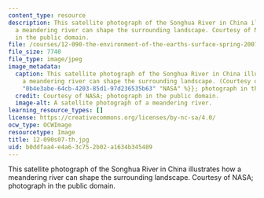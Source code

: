```yaml
---
content_type: resource
description: This satellite photograph of the Songhua River in China illustrates how
  a meandering river can shape the surrounding landscape. Courtesy of NASA; photograph
  in the public domain.
file: /courses/12-090-the-environment-of-the-earths-surface-spring-2007/b0ddfaa4e4a63c752b02a1634b345489_12-090s07-th.jpg
file_size: 7740
file_type: image/jpeg
image_metadata:
  caption: This satellite photograph of the Songhua River in China illustrates how
    a meandering river can shape the surrounding landscape. (Courtesy of {{% resource_link
    "0b4e3abe-64cb-4203-85d1-97d236535b63" "NASA" %}}; photograph in the public domain.)
  credit: Courtesy of NASA; photograph in the public domain.
  image-alt: A satellite photograph of a meandering river.
learning_resource_types: []
license: https://creativecommons.org/licenses/by-nc-sa/4.0/
ocw_type: OCWImage
resourcetype: Image
title: 12-090s07-th.jpg
uid: b0ddfaa4-e4a6-3c75-2b02-a1634b345489
---
```

This satellite photograph of the Songhua River in China illustrates how a meandering river can shape the surrounding landscape. Courtesy of NASA; photograph in the public domain.